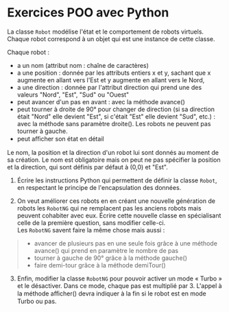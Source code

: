 # Exercices POO avec Python

La classe `Robot` modélise l'état et le comportement de robots virtuels. Chaque robot correspond à un objet qui est une instance de cette classe.

Chaque robot :
* a un nom (attribut nom : chaîne de caractères)
* a une position : donnée par les attributs entiers x et y, sachant que x augmente en allant vers l'Est et y augmente en allant vers le Nord,
* a une direction : donnée par l'attribut direction qui prend une des valeurs "Nord", "Est", "Sud" ou "Ouest"
* peut avancer d'un pas en avant : avec la méthode avance()
* peut tourner à droite de 90° pour changer de direction (si sa direction était "Nord" elle devient "Est", si c'était "Est" elle devient "Sud", etc.) : avec la méthode sans paramètre droite(). Les robots ne peuvent pas tourner à gauche.
* peut aﬃcher son état en détail

Le nom, la position et la direction d'un robot lui sont donnés au moment de sa création. Le nom est obligatoire mais on peut ne pas spécifier la position et la direction, qui sont définis par défaut à (0,0) et "Est".

1. Écrire les instructions Python qui permettent de définir la classe `Robot`, en respectant le principe de l'encapsulation des données.

2. On veut améliorer ces robots en en créant une nouvelle génération de robots les `RobotNG` qui ne remplacent pas les anciens robots mais peuvent cohabiter avec eux. Écrire cette nouvelle classe en spécialisant celle de la première question, sans modifier celle-ci.  
Les `RobotNG` savent faire la même chose mais aussi :
>- avancer de plusieurs pas en une seule fois grâce à une méthode avance() qui prend en paramètre le nombre de pas
>- tourner à gauche de 90° grâce à la méthode gauche()
>- faire demi-tour grâce à la méthode demiTour()

3. Enfin, modifier la classe `RobotNG` pour pouvoir activer un mode « Turbo » et le désactiver. Dans ce mode, chaque pas est multiplié par 3. L'appel à la méthode aﬃcher() devra indiquer à la fin si le robot est en mode Turbo ou pas.

